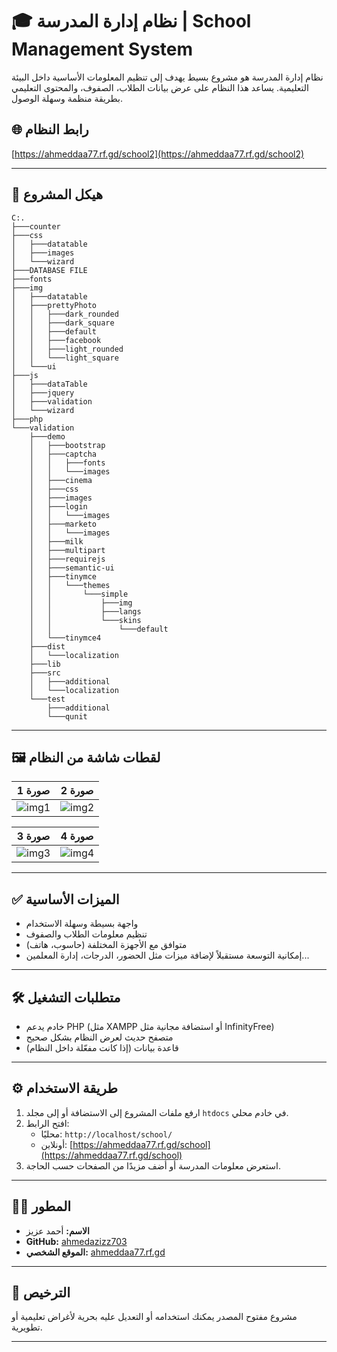 # 🎓 نظام إدارة المدرسة | School Management System

نظام إدارة المدرسة هو مشروع بسيط يهدف إلى تنظيم المعلومات الأساسية داخل البيئة التعليمية. يساعد هذا النظام على عرض بيانات الطلاب، الصفوف، والمحتوى التعليمي بطريقة منظمة وسهلة الوصول.

## 🌐 رابط النظام
[https://ahmeddaa77.rf.gd/school2](https://ahmeddaa77.rf.gd/school2)

---

## 📁 هيكل المشروع
```
C:.
├───counter
├───css
│   ├───datatable
│   ├───images
│   └───wizard
├───DATABASE FILE
├───fonts
├───img
│   ├───datatable
│   ├───prettyPhoto
│   │   ├───dark_rounded
│   │   ├───dark_square
│   │   ├───default
│   │   ├───facebook
│   │   ├───light_rounded
│   │   └───light_square
│   └───ui
├───js
│   ├───dataTable
│   ├───jquery
│   ├───validation
│   └───wizard
├───php
└───validation
    ├───demo
    │   ├───bootstrap
    │   ├───captcha
    │   │   ├───fonts
    │   │   └───images
    │   ├───cinema
    │   ├───css
    │   ├───images
    │   ├───login
    │   │   └───images
    │   ├───marketo
    │   │   └───images
    │   ├───milk
    │   ├───multipart
    │   ├───requirejs
    │   ├───semantic-ui
    │   ├───tinymce
    │   │   └───themes
    │   │       └───simple
    │   │           ├───img
    │   │           ├───langs
    │   │           └───skins
    │   │               └───default
    │   └───tinymce4
    ├───dist
    │   └───localization
    ├───lib
    ├───src
    │   ├───additional
    │   └───localization
    └───test
        ├───additional
        └───qunit
```
---


## 🖼️ لقطات شاشة من النظام

| صورة 1 | صورة 2 |
|--------|--------|
| ![img1](https://i.postimg.cc/P5bLFzgJ/image.png) | ![img2](https://i.postimg.cc/bv3ZqYNj/image.png) |

| صورة 3 | صورة 4 |
|--------|--------|
| ![img3](https://i.postimg.cc/6Q97s4K0/image.png) | ![img4](https://i.postimg.cc/k4GBGrBR/image.png) |

---

## ✅ الميزات الأساسية

- واجهة بسيطة وسهلة الاستخدام
- تنظيم معلومات الطلاب والصفوف
- متوافق مع الأجهزة المختلفة (حاسوب، هاتف)
- إمكانية التوسعة مستقبلاً لإضافة ميزات مثل الحضور، الدرجات، إدارة المعلمين...

---

## 🛠️ متطلبات التشغيل

- خادم يدعم PHP (مثل XAMPP أو استضافة مجانية مثل InfinityFree)
- متصفح حديث لعرض النظام بشكل صحيح
- قاعدة بيانات (إذا كانت مفعّلة داخل النظام)

---

## ⚙️ طريقة الاستخدام

1. ارفع ملفات المشروع إلى الاستضافة أو إلى مجلد `htdocs` في خادم محلي.
2. افتح الرابط:  
   - محليًا: `http://localhost/school/`  
   - أونلاين: [https://ahmeddaa77.rf.gd/school](https://ahmeddaa77.rf.gd/school)
3. استعرض معلومات المدرسة أو أضف مزيدًا من الصفحات حسب الحاجة.

---

## 👨‍💻 المطور

- **الاسم:** أحمد عزيز  
- **GitHub:** [ahmedazizz703](https://github.com/ahmedazizz703)  
- **الموقع الشخصي:** [ahmeddaa77.rf.gd](https://ahmeddaa77.rf.gd/)

---

## 📜 الترخيص

مشروع مفتوح المصدر يمكنك استخدامه أو التعديل عليه بحرية لأغراض تعليمية أو تطويرية.

---
